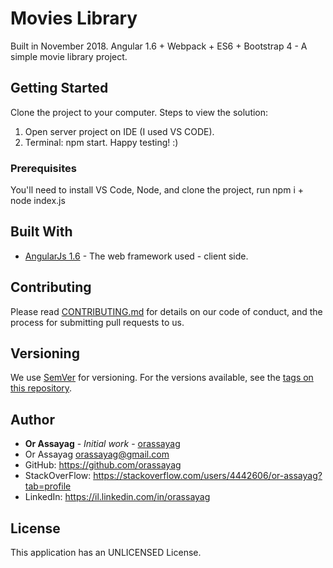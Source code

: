 # Movies Library

Built in November 2018. Angular 1.6 + Webpack + ES6 + Bootstrap 4 - A simple movie library project.

## Getting Started

Clone the project to your computer.
Steps to view the solution:
1. Open server project on IDE (I used VS CODE).
2. Terminal: npm start.
Happy testing! :)

### Prerequisites

You'll need to install VS Code, Node, and clone the project, run npm i + node index.js

## Built With

* [AngularJs 1.6](https://code.angularjs.org/1.6.10/docs/guide) - The web framework used - client side.

## Contributing

Please read [CONTRIBUTING.md](https://gist.github.com/PurpleBooth/b24679402957c63ec426) for details on our code of conduct, and the process for submitting pull requests to us.

## Versioning

We use [SemVer](http://semver.org/) for versioning. For the versions available, see the [tags on this repository](https://github.com/your/project/tags).

## Author

* **Or Assayag** - *Initial work* - [orassayag](https://github.com/orassayag)
* Or Assayag <orassayag@gmail.com>
* GitHub: https://github.com/orassayag
* StackOverFlow: https://stackoverflow.com/users/4442606/or-assayag?tab=profile
* LinkedIn: https://il.linkedin.com/in/orassayag

## License

This application has an UNLICENSED License.